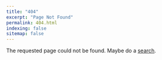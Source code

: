 ```yaml
---
title: "404"
excerpt: "Page Not Found"
permalink: 404.html
indexing: false
sitemap: false
---
```


The requested page could not be found. Maybe do a [search](/search/).
